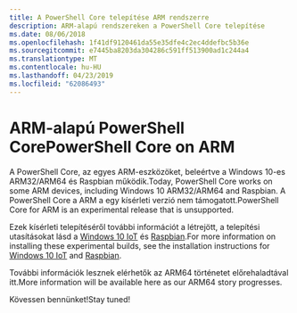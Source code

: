 ```yaml
---
title: A PowerShell Core telepítése ARM rendszerre
description: ARM-alapú rendszereken a PowerShell Core telepítése
ms.date: 08/06/2018
ms.openlocfilehash: 1f41df9120461da55e35dfe4c2ec4ddefbc5b36e
ms.sourcegitcommit: e7445ba8203da304286c591ff513900ad1c244a4
ms.translationtype: MT
ms.contentlocale: hu-HU
ms.lasthandoff: 04/23/2019
ms.locfileid: "62086493"
---
```

# <a name="powershell-core-on-arm"></a><span data-ttu-id="26004-103">ARM-alapú PowerShell Core</span><span class="sxs-lookup"><span data-stu-id="26004-103">PowerShell Core on ARM</span></span>

<span data-ttu-id="26004-104">A PowerShell Core, az egyes ARM-eszközöket, beleértve a Windows 10-es ARM32/ARM64 és Raspbian működik.</span><span class="sxs-lookup"><span data-stu-id="26004-104">Today, PowerShell Core works on some ARM devices, including Windows 10 ARM32/ARM64 and Raspbian.</span></span>
<span data-ttu-id="26004-105">A PowerShell Core a ARM a egy kísérleti verzió nem támogatott.</span><span class="sxs-lookup"><span data-stu-id="26004-105">PowerShell Core for ARM is an experimental release that is unsupported.</span></span>

<span data-ttu-id="26004-106">Ezek kísérleti telepítéséről további információt a létrejött, a telepítési utasításokat lásd a [Windows 10 IoT](installing-powershell-core-on-windows.md#deploying-on-windows-iot) és [Raspbian](installing-powershell-core-on-linux.md#raspbian).</span><span class="sxs-lookup"><span data-stu-id="26004-106">For more information on installing these experimental builds, see the installation instructions for [Windows 10 IoT](installing-powershell-core-on-windows.md#deploying-on-windows-iot) and [Raspbian](installing-powershell-core-on-linux.md#raspbian).</span></span>

<span data-ttu-id="26004-107">További információk lesznek elérhetők az ARM64 történetet előrehaladtával itt.</span><span class="sxs-lookup"><span data-stu-id="26004-107">More information will be available here as our ARM64 story progresses.</span></span>

<span data-ttu-id="26004-108">Kövessen bennünket!</span><span class="sxs-lookup"><span data-stu-id="26004-108">Stay tuned!</span></span>
